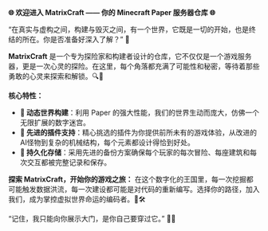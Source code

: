 **🌐 欢迎进入 MatrixCraft —— 你的 Minecraft Paper 服务器仓库 🌐**

“在真实与虚构之间，构建与毁灭之间，有一个世界，它既是一切的开始，也是终结的所在。你是否准备好深入了解？” 🚀

**MatrixCraft** 是一个专为探险家和构建者设计的仓库，它不仅仅是一个游戏服务器，更是一次心灵的探险。在这里，每个角落都充满了可能性和秘密，等待着那些勇敢的心灵来探索和解锁。🔍🏰

**核心特性：**
- **🌌 动态世界构建**：利用 Paper 的强大性能，我们的世界生动而庞大，仿佛一个无限扩展的数字迷宫。
- **🔧 先进的插件支持**：精心挑选的插件为你提供前所未有的游戏体验，从改进的AI怪物到复杂的机械结构，每个元素都设计得恰到好处。
- **💾 持久化存储**：采用先进的备份方案确保每个玩家的每次冒险、每座建筑和每次交互都被完整记录和保存。

**探索 MatrixCraft，开始你的游戏之旅：**
在这个数字化的王国里，每一次挖掘都可能触发数据洪流，每一次建设都可能是对代码的重新编写。选择你的路径，加入我们，成为掌控虚拟世界命运的编码者。🌟🛠

“记住，我只能向你展示大门，是你自己要穿过它。” 🚪👾
